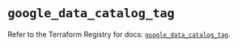 # `google_data_catalog_tag`

Refer to the Terraform Registry for docs: [`google_data_catalog_tag`](https://registry.terraform.io/providers/hashicorp/google/6.3.0/docs/resources/data_catalog_tag).
